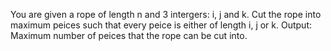 You are given a rope of length n and 3 intergers: i, j and k. Cut the rope into maximum peices such that every peice is either of length i, j or k.
Output: Maximum number of peices that the rope can be cut into.